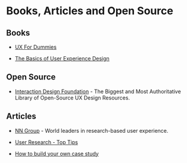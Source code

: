 # Books, Articles and Open Source

## Books

* [UX For Dummies](https://drive.google.com/file/d/13QPs9-UD3zmVJ5elsp45k2yOAT6uu2_T/view)

* [The Basics of User Experience Design](https://drive.google.com/file/d/1B04GYli7P03i9M0lPTk_FOxbwe6VLk9S/view)

## Open Source

* [Interaction Design Foundation](https://www.interaction-design.org/literature) - The Biggest and Most Authoritative Library of Open-Source UX Design Resources.

## Articles

* [NN Group](https://www.nngroup.com/articles/) - World leaders in research-based user experience.

* [User Research - Top Tips](https://userresearch.blog.gov.uk/2015/03/18/so-youre-going-to-be-a-user-researcher-top-tips-to-get-you-going/)

* [How to build your own case study](https://uxdesign.cc/case-study-template-8832941a9d1b)